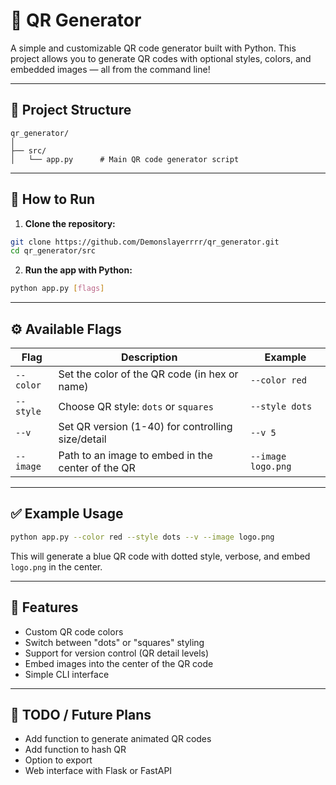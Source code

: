 # 🎯 QR Generator

A simple and customizable QR code generator built with Python. This project allows you to generate QR codes with optional styles, colors, and embedded images — all from the command line!

---

## 📁 Project Structure

```
qr_generator/
│
├── src/
│   └── app.py      # Main QR code generator script
```

---

## 🚀 How to Run

1. **Clone the repository:**

```bash
git clone https://github.com/Demonslayerrrr/qr_generator.git
cd qr_generator/src
```

2. **Run the app with Python:**

```bash
python app.py [flags]
```

---

## ⚙️ Available Flags

| Flag            | Description                                         | Example                       |
|-----------------|-----------------------------------------------------|-------------------------------|
| `--color`       | Set the color of the QR code (in hex or name)       | `--color red`                 |
| `--style`       | Choose QR style: `dots` or `squares`                | `--style dots`                |
| `--v`           | Set QR version (1-40) for controlling size/detail   | `--v 5`                       |
| `--image`       | Path to an image to embed in the center of the QR   | `--image logo.png`            |

---

## ✅ Example Usage

```bash
python app.py --color red --style dots --v --image logo.png
```

This will generate a blue QR code with dotted style, verbose, and embed `logo.png` in the center.

---

## 🧠 Features

- Custom QR code colors
- Switch between "dots" or "squares" styling
- Support for version control (QR detail levels)
- Embed images into the center of the QR code
- Simple CLI interface

---

## 📌 TODO / Future Plans

- Add function to generate animated QR codes
- Add function to hash QR
- Option to export
- Web interface with Flask or FastAPI

